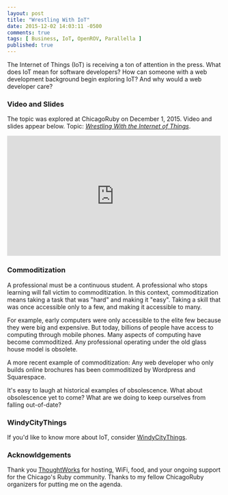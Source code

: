 ```yaml
---
layout: post
title: "Wrestling With IoT"
date: 2015-12-02 14:03:11 -0500
comments: true
tags: [ Business, IoT, OpenROV, Parallella ]
published: true
---
```


The Internet of Things (IoT) is receiving a ton of attention in the press. What does IoT mean for software developers? How can someone with a web development background begin exploring IoT? And why would a web developer care? 

<!--more-->

### Video and Slides

The topic was explored at ChicagoRuby on December 1, 2015. Video and slides appear below. Topic: [_Wrestling With the Internet of Things_](http://www.meetup.com/ChicagoRuby/events/221411673/).

<div class="video-container">
<iframe src="https://player.vimeo.com/video/147613523?color=f00004&title=0&byline=0&portrait=0" width="500" height="281" frameborder="0" webkitallowfullscreen mozallowfullscreen allowfullscreen></iframe>
</div>

<center><script async class="speakerdeck-embed" data-id="040a878eebe14c1fa01e7a0df2b90827" data-ratio="1.77777777777778" src="//speakerdeck.com/assets/embed.js"></script></center>

### Commoditization

A professional must be a continuous student. A professional who stops learning will fall victim to commoditization. In this context, commoditization means taking a task that was "hard" and making it "easy". Taking a skill that was once accessible only to a few, and making it accessible to many.

For example, early computers were only accessible to the elite few because they were big and expensive. But today, billions of people have access to computing through mobile phones. Many aspects of computing have become commoditized. Any professional operating under the old glass house model is obsolete.

A more recent example of commoditization: Any web developer who only builds online brochures has been commoditized by Wordpress and Squarespace.

It's easy to laugh at historical examples of obsolescence. What about obsolescence yet to come? What are we doing to keep ourselves from falling out-of-date?

### WindyCityThings

If you'd like to know more about IoT, consider [WindyCityThings](http://windycitythings.com).

### Acknowldgements

Thank you [ThoughtWorks](http://thoughtworks.com) for hosting, WiFi, food, and your ongoing support for the Chicago's Ruby community. Thanks to my fellow ChicagoRuby organizers for putting me on the agenda.


